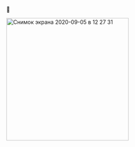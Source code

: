 🧚

<img width="320" alt="Снимок экрана 2020-09-05 в 12 27 31" src="https://user-images.githubusercontent.com/23620456/114219658-9da42080-9973-11eb-86c8-a856a8e4565b.png">

<!---
tolstikova/tolstikova is a ✨ special ✨ repository because its `README.md` (this file) appears on your GitHub profile.
You can click the Preview link to take a look at your changes.
--->
